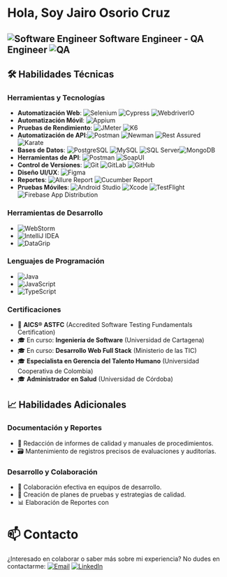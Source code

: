 # Hola, Soy Jairo Osorio Cruz 

## ![Software Engineer](https://img.shields.io/badge/-👨‍💻%20Software%20Engineer-0089D6?style=flat) Software Engineer - QA Engineer ![QA](https://img.shields.io/badge/-🔍%20QA%20Engineer-4DB6AC?style=flat)


## 🛠️ Habilidades Técnicas

### Herramientas y Tecnologías

- **Automatización Web**: ![Selenium](https://img.shields.io/badge/-Selenium-43B02A?style=flat&logo=selenium&logoColor=white) ![Cypress](https://img.shields.io/badge/-Cypress-17202C?style=flat&logo=cypress&logoColor=white) ![WebdriverIO](https://img.shields.io/badge/-WebdriverIO-EF2D5E?style=flat&logo=webdriverio&logoColor=white)
- **Automatización Móvil**: ![Appium](https://img.shields.io/badge/-Appium-9C27B0?style=flat&logo=appium&logoColor=white)
- **Pruebas de Rendimiento**: ![JMeter](https://img.shields.io/badge/-JMeter-D22128?style=flat&logo=apache-jmeter&logoColor=white) ![K6](https://img.shields.io/badge/-K6-7D64FF?style=flat&logo=k6&logoColor=white)
- **Automatización de API**:![Postman](https://img.shields.io/badge/-Postman-FF6C37?style=flat&logo=postman&logoColor=white) ![Newman](https://img.shields.io/badge/-Newman-000000?style=flat&logo=postman&logoColor=white)  ![Rest Assured](https://img.shields.io/badge/-Rest%20Assured-008CDD?style=flat&logo=java&logoColor=white) ![Karate](https://img.shields.io/badge/-Karate-DF0000?style=flat&logo=java&logoColor=white)
- **Bases de Datos**: ![PostgreSQL](https://img.shields.io/badge/-PostgreSQL-336791?style=flat&logo=postgresql&logoColor=white) ![MySQL](https://img.shields.io/badge/-MySQL-4479A1?style=flat&logo=mysql&logoColor=white) ![SQL Server](https://img.shields.io/badge/-SQL%20Server-CC2927?style=flat&logo=microsoft-sql-server&logoColor=white)![MongoDB](https://img.shields.io/badge/-MongoDB-47A248?style=flat&logo=mongodb&logoColor=white)
- **Herramientas de API**: ![Postman](https://img.shields.io/badge/-Postman-FF6C37?style=flat&logo=postman&logoColor=white) ![SoapUI](https://img.shields.io/badge/-SoapUI-FCDC00?style=flat&logo=soap&logoColor=black)
- **Control de Versiones**: ![Git](https://img.shields.io/badge/-Git-F05032?style=flat&logo=git&logoColor=white) ![GitLab](https://img.shields.io/badge/-GitLab-FCA121?style=flat&logo=gitlab&logoColor=white) ![GitHub](https://img.shields.io/badge/-GitHub-181717?style=flat&logo=github&logoColor=white)
- **Diseño UI/UX**: ![Figma](https://img.shields.io/badge/-Figma-F24E1E?style=flat&logo=figma&logoColor=white)
- **Reportes**: ![Allure Report](https://img.shields.io/badge/-Allure%20Report-C21325?style=flat&logo=allure&logoColor=white)  ![Cucumber Report](https://img.shields.io/badge/-Cucumber%20Report-23D96C?style=flat&logo=cucumber&logoColor=white)
- **Pruebas Móviles**: ![Android Studio](https://img.shields.io/badge/-Android%20Studio-3DDC84?style=flat&logo=android-studio&logoColor=white) ![Xcode](https://img.shields.io/badge/-Xcode-147EFB?style=flat&logo=xcode&logoColor=white) ![TestFlight](https://img.shields.io/badge/-TestFlight-0D96F6?style=flat&logo=testflight&logoColor=white) ![Firebase App Distribution](https://img.shields.io/badge/-Firebase%20App%20Distribution-FFCA28?style=flat&logo=firebase&logoColor=black)
### Herramientas de Desarrollo

-  ![WebStorm](https://img.shields.io/badge/-WebStorm-000000?style=flat&logo=webstorm&logoColor=white)
-  ![IntelliJ IDEA](https://img.shields.io/badge/-IntelliJ%20IDEA-000000?style=flat&logo=intellij-idea&logoColor=white)
-  ![DataGrip](https://img.shields.io/badge/-DataGrip-000000?style=flat&logo=datagrip&logoColor=white)

### Lenguajes de Programación

- ![Java](https://img.shields.io/badge/-Java-007396?style=flat&logo=java&logoColor=white)
- ![JavaScript](https://img.shields.io/badge/-JavaScript-F7DF1E?style=flat&logo=javascript&logoColor=black)
- ![TypeScript](https://img.shields.io/badge/-TypeScript-3178C6?style=flat&logo=typescript&logoColor=white)


### Certificaciones

- 📜 **AICS® ASTFC** (Accredited Software Testing Fundamentals Certification)
- 🎓 En curso: **Ingeniería de Software** (Universidad de Cartagena)
- 🎓 En curso: **Desarrollo Web Full Stack** (Ministerio de las TIC)
- 🎓 **Especialista en Gerencia del Talento Humano** (Universidad Cooperativa de Colombia)
- 🎓 **Administrador en Salud** (Universidad de Córdoba)

## 📈 Habilidades Adicionales

### Documentación y Reportes

- 📝 Redacción de informes de calidad y manuales de procedimientos.
- 🗃️ Mantenimiento de registros precisos de evaluaciones y auditorías.

### Desarrollo y Colaboración

- 🤝 Colaboración efectiva en equipos de desarrollo.
- 📝 Creación de planes de pruebas y estrategias de calidad.
- 📊 Elaboración de Reportes con 

# 📫 Contacto

¿Interesado en colaborar o saber más sobre mi experiencia? No dudes en contactarme:
[![Email](https://img.shields.io/badge/-Email-D14836?style=flat&logo=gmail&logoColor=white)](mailto:osoriocruzjairo@gmail.com)
[![LinkedIn](https://img.shields.io/badge/-LinkedIn-0077B5?style=flat&logo=linkedin&logoColor=white)](https://www.linkedin.com/in/jairo-osorio-c-8461061b3/)



